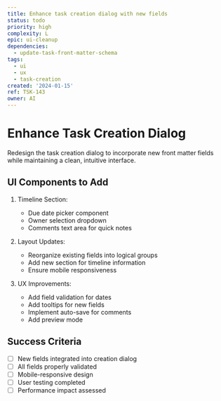 ```yaml
---
title: Enhance task creation dialog with new fields
status: todo
priority: high
complexity: L
epic: ui-cleanup
dependencies:
  - update-task-front-matter-schema
tags:
  - ui
  - ux
  - task-creation
created: '2024-01-15'
ref: TSK-143
owner: AI
---
```


# Enhance Task Creation Dialog

Redesign the task creation dialog to incorporate new front matter fields while maintaining a clean, intuitive interface.

## UI Components to Add

1. Timeline Section:

   - Due date picker component
   - Owner selection dropdown
   - Comments text area for quick notes

2. Layout Updates:

   - Reorganize existing fields into logical groups
   - Add new section for timeline information
   - Ensure mobile responsiveness

3. UX Improvements:
   - Add field validation for dates
   - Add tooltips for new fields
   - Implement auto-save for comments
   - Add preview mode

## Success Criteria

- [ ] New fields integrated into creation dialog
- [ ] All fields properly validated
- [ ] Mobile-responsive design
- [ ] User testing completed
- [ ] Performance impact assessed

